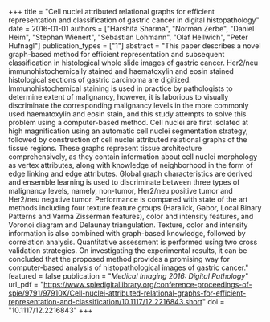 +++
title = "Cell nuclei attributed relational graphs for efficient representation and classification of gastric cancer in digital histopathology"
date = 2016-01-01
authors = ["Harshita Sharma", "Norman Zerbe", "Daniel Heim", "Stephan Wienert", "Sebastian Lohmann", "Olaf Hellwich", "Peter Hufnagl"]
publication_types = ["1"]
abstract = "This paper describes a novel graph-based method for efficient representation and subsequent classification in histological whole slide images of gastric cancer. Her2/neu immunohistochemically stained and haematoxylin and eosin stained histological sections of gastric carcinoma are digitized. Immunohistochemical staining is used in practice by pathologists to determine extent of malignancy, however, it is laborious to visually discriminate the corresponding malignancy levels in the more commonly used haematoxylin and eosin stain, and this study attempts to solve this problem using a computer-based method. Cell nuclei are first isolated at high magnification using an automatic cell nuclei segmentation strategy, followed by construction of cell nuclei attributed relational graphs of the tissue regions. These graphs represent tissue architecture comprehensively, as they contain information about cell nuclei morphology as vertex attributes, along with knowledge of neighborhood in the form of edge linking and edge attributes. Global graph characteristics are derived and ensemble learning is used to discriminate between three types of malignancy levels, namely, non-tumor, Her2/neu positive tumor and Her2/neu negative tumor. Performance is compared with state of the art methods including four texture feature groups (Haralick, Gabor, Local Binary Patterns and Varma Zisserman features), color and intensity features, and Voronoi diagram and Delaunay triangulation. Texture, color and intensity information is also combined with graph-based knowledge, followed by correlation analysis. Quantitative assessment is performed using two cross validation strategies. On investigating the experimental results, it can be concluded that the proposed method provides a promising way for computer-based analysis of histopathological images of gastric cancer."
featured = false
publication = "*Medical Imaging 2016: Digital Pathology*"
url_pdf = "https://www.spiedigitallibrary.org/conference-proceedings-of-spie/9791/97910X/Cell-nuclei-attributed-relational-graphs-for-efficient-representation-and-classification/10.1117/12.2216843.short"
doi = "10.1117/12.2216843"
+++

